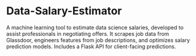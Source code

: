 # Data-Salary-Estimator
A machine learning tool to estimate data science salaries, developed to assist professionals in negotiating offers. It scrapes job data from Glassdoor, engineers features from job descriptions, and optimizes salary prediction models. Includes a Flask API for client-facing predictions.
